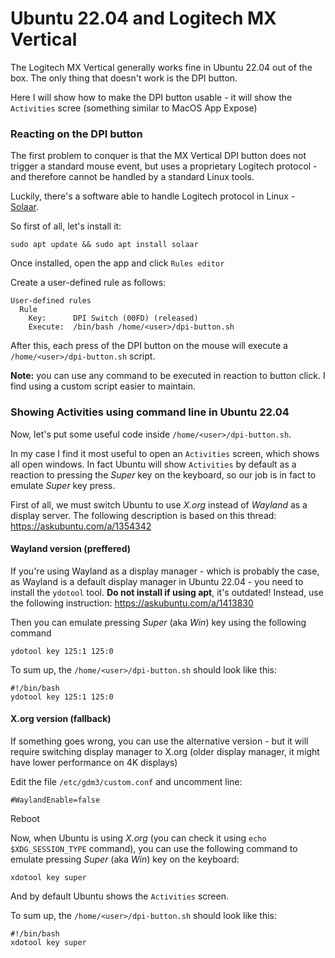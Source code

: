 # Ubuntu 22.04 and Logitech MX Vertical
The Logitech MX Vertical generally works fine in Ubuntu 22.04 out of the box.
The only thing that doesn't work is the DPI button.

Here I will show how to make the DPI button usable - it will show the `Activities` scree
(something similar to MacOS App Expose)

### Reacting on the DPI button

The first problem to conquer is that the MX Vertical DPI button does not trigger a standard mouse event,
but uses a proprietary Logitech protocol - and therefore cannot be handled by a standard Linux tools.

Luckily, there's a software able to handle Logitech protocol in Linux - [Solaar](https://pwr-solaar.github.io/Solaar/).

So first of all, let's install it:
```shell
sudo apt update && sudo apt install solaar
```
Once installed, open the app and click `Rules editor`

Create a user-defined rule as follows:
```text
User-defined rules
  Rule
    Key:      DPI Switch (00FD) (released)
    Execute:  /bin/bash /home/<user>/dpi-button.sh
```
After this, each press of the DPI button on the mouse will execute a `/home/<user>/dpi-button.sh` script.

**Note:** you can use any command to be executed in reaction to button click. I find using a custom script
easier to maintain.

### Showing Activities using command line in Ubuntu 22.04
Now, let's put some useful code inside `/home/<user>/dpi-button.sh`.

In my case I find it most useful to open an `Activities` screen, which shows all open windows.
In fact Ubuntu will show `Activities` by default as a reaction to pressing the _Super_ key
on the keyboard, so our job is in fact to emulate _Super_ key press. 

First of all, we must switch Ubuntu to use _X.org_ instead of _Wayland_ as a display server.
The following description is based on this thread: https://askubuntu.com/a/1354342

#### Wayland version (preffered)
If you're using Wayland as a display manager - which is probably the case, as Wayland is a default
display manager in Ubuntu 22.04 - you need to install the `ydotool` tool. **Do not install if using apt**, 
it's outdated! Instead, use the following instruction: https://askubuntu.com/a/1413830

Then you can emulate pressing _Super_ (aka _Win_) key using the following command
```shell
ydotool key 125:1 125:0
```

To sum up, the `/home/<user>/dpi-button.sh` should look like this:
```shell
#!/bin/bash
ydotool key 125:1 125:0
```

#### X.org version (fallback)
If something goes wrong, you can use the alternative version - but it will require switching display manager
to X.org (older display manager, it might have lower performance on 4K displays)

Edit the file `/etc/gdm3/custom.conf` and uncomment line:
```text
#WaylandEnable=false  
```
Reboot

Now, when Ubuntu is using _X.org_ (you can check it using `echo $XDG_SESSION_TYPE` command),
you can use the following command to emulate pressing _Super_ (aka _Win_) key on the keyboard:
```shell
xdotool key super
```
And by default Ubuntu shows the `Activities` screen.

To sum up, the `/home/<user>/dpi-button.sh` should look like this:
```shell
#!/bin/bash
xdotool key super
```
